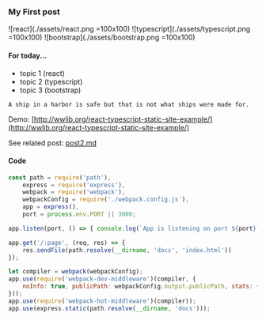 ### My First post

![react](./assets/react.png =100x100)
![typescript](./assets/typescript.png =100x100)
![bootstrap](./assets/bootstrap.png =100x100)

#### For today...
- topic 1 (react)
- topic 2 (typescript)
- topic 3 (bootstrap)


```
A ship in a harbor is safe but that is not what ships were made for.
```

Demo: [http://wwlib.org/react-typescript-static-site-example/](http://wwlib.org/react-typescript-static-site-example/)

See related post: [post2.md](./post2.md)

#### Code

```Javascript
const path = require('path'),
    express = require('express'),
    webpack = require('webpack'),
    webpackConfig = require('./webpack.config.js'),
    app = express(),
    port = process.env.PORT || 3000;

app.listen(port, () => { console.log(`App is listening on port ${port}`) });

app.get('/:page', (req, res) => {
    res.sendFile(path.resolve(__dirname, 'docs', 'index.html'))
});

let compiler = webpack(webpackConfig);
app.use(require('webpack-dev-middleware')(compiler, {
    noInfo: true, publicPath: webpackConfig.output.publicPath, stats: { colors: true }
}));
app.use(require('webpack-hot-middleware')(compiler));
app.use(express.static(path.resolve(__dirname, 'docs')));

```

